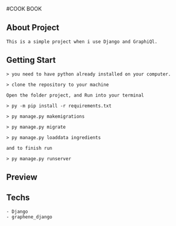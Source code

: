 #COOK BOOK

## About Project
    This is a simple project when i use Django and GraphiQl.

## Getting Start

    > you need to have python already installed on your computer.
    
    > clone the repository to your machine
    
    Open the folder project, and Run into your terminal
    
    > py -m pip install -r requirements.txt
    
    > py manage.py makemigrations
    
    > py manage.py migrate
    
    > py manage.py loaddata ingredients
    
    and to finish run
    
    > py manage.py runserver
 
## Preview
  
## Techs
    
    - Django
    - graphene_django
